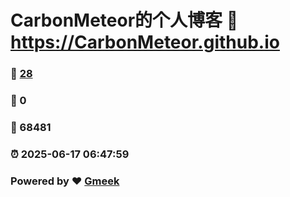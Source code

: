 # CarbonMeteor的个人博客 :link: https://CarbonMeteor.github.io 
### :page_facing_up: [28](https://CarbonMeteor.github.io/tag.html) 
### :speech_balloon: 0 
### :hibiscus: 68481 
### :alarm_clock: 2025-06-17 06:47:59 
### Powered by :heart: [Gmeek](https://github.com/Meekdai/Gmeek)
